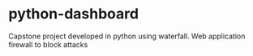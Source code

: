 # python-dashboard
Capstone project developed in python using waterfall. Web application firewall to block attacks
